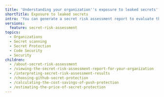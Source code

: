 ```yaml
---
title: 'Understanding your organization''s exposure to leaked secrets'
shortTitle: Exposure to leaked secrets
intro: 'You can generate a secret risk assessment report to evaluate the extent of your organization''s vulnerability to leaked secrets. Decide whether to enable {% data variables.product.prodname_secret_protection %} to protect your organization from further leaks.<br>{% data variables.secret-scanning.secret-risk-assessment-cta-product %}'
versions:
  feature: secret-risk-assessment
topics:
  - Organizations
  - Secret scanning
  - Secret Protection
  - Code Security
  - Security
children:
  - /about-secret-risk-assessment
  - /viewing-the-secret-risk-assessment-report-for-your-organization
  - /interpreting-secret-risk-assessment-results
  - /choosing-github-secret-protection
  - /calculating-the-cost-savings-of-push-protection
  - /estimating-the-price-of-secret-protection
---
```

